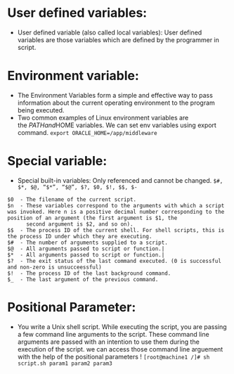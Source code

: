 # User defined variables:
- User defined variable (also called local variables): User defined variables are those variables which are defined by the programmer in script.

# Environment variable:
- The Environment Variables form a simple and effective way to pass information about the current operating environment to the program being executed.
- Two common examples of Linux environment variables are the $PATH and $HOME variables. We can set env variables using export command.
  ```export ORACLE_HOME=/app/middleware```

# Special variable:
- Special built-in variables: Only referenced and cannot be changed.
``` $#, $*, $@, “$*”, “$@”, $?, $0, $!, $$, $- ```
```
$0	- The filename of the current script.
$n	- These variables correspond to the arguments with which a script was invoked. Here n is a positive decimal number corresponding to the position of an argument (the first argument is $1, the 
      second argument is $2, and so on).
$$	- The process ID of the current shell. For shell scripts, this is the process ID under which they are executing.
$#	- The number of arguments supplied to a script.
$@	- All arguments passed to script or function.|
$*	- All arguments passed to script or function.|
$?	- The exit status of the last command executed. (0 is successful and non-zero is unsucceessful)
$!	- The process ID of the last background command.
$_	- The last argument of the previous command.
```
# Positional Parameter:
- You write a Unix shell script. While executing the script, you are passing a few command line arguments to the script. These command line arguments are passed with an intention to use them during the execution of the script. we can access those command line arguement with the help of the positional parameters !
  ```[root@machine1 /]# sh script.sh param1 param2 param3```

